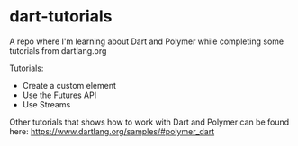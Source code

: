 dart-tutorials
==============

A repo where I'm learning about Dart and Polymer while completing some tutorials from dartlang.org

Tutorials:

- Create a custom element
- Use the Futures API
- Use Streams

Other tutorials that shows how to work with Dart and Polymer can be found here:
https://www.dartlang.org/samples/#polymer_dart

